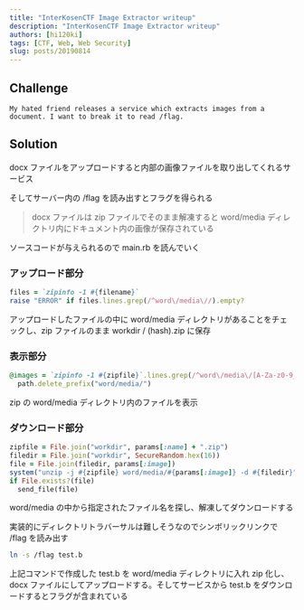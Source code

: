 ```yaml
---
title: "InterKosenCTF Image Extractor writeup"
description: "InterKosenCTF Image Extractor writeup"
authors: [hi120ki]
tags: [CTF, Web, Web Security]
slug: posts/20190814
---
```


## Challenge

```
My hated friend releases a service which extracts images from a document. I want to break it to read /flag.
```

<!-- truncate -->

## Solution

docx ファイルをアップロードすると内部の画像ファイルを取り出してくれるサービス

そしてサーバー内の /flag を読み出すとフラグを得られる

> docx ファイルは zip ファイルでそのまま解凍すると word/media ディレクトリ内にドキュメント内の画像が保存されている

ソースコードが与えられるので main.rb を読んでいく

### アップロード部分

```ruby
files = `zipinfo -1 #{filename}`
raise "ERROR" if files.lines.grep(/^word\/media\//).empty?
```

アップロードしたファイルの中に word/media ディレクトリがあることをチェックし、zip ファイルのまま workdir / (hash).zip に保存

### 表示部分

```ruby
@images = `zipinfo -1 #{zipfile}`.lines.grep(/^word\/media\/[A-Za-z0-9_]+\.[A-Za-z0-9_]+/).map do |path|
  path.delete_prefix("word/media/")
```

zip の word/media ディレクトリ内のファイルを表示

### ダウンロード部分

```ruby
zipfile = File.join("workdir", params[:name] + ".zip")
filedir = File.join("workdir", SecureRandom.hex(16))
file = File.join(filedir, params[:image])
system("unzip -j #{zipfile} word/media/#{params[:image]} -d #{filedir}")
if File.exists?(file)
  send_file(file)
```

word/media の中から指定されたファイル名を探し、解凍してダウンロードする

実装的にディレクトリトラバーサルは難しそうなのでシンボリックリンクで /flag を読み出す

```bash
ln -s /flag test.b
```

上記コマンドで作成した test.b を word/media ディレクトリに入れ zip 化し、docx ファイルにしてアップロードする。そしてサービスから test.b をダウンロードするとフラグが含まれている
